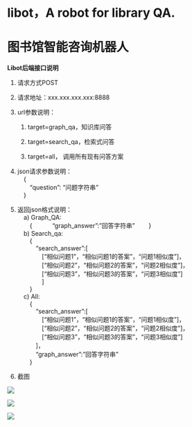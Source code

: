 # libot，A robot for library QA.
# 图书馆智能咨询机器人


**Libot后端接口说明**

1.  请求方式POST

2.  请求地址：xxx.xxx.xxx.xxx:8888

3.  url参数说明：

    1.  target=graph_qa，知识库问答

    2.  target=search_qa，检索式问答

    3.  target=all， 调用所有现有问答方案


4.	json请求参数说明：<br>
&emsp;{<br>
&emsp;&emsp;“question”: “问题字符串”<br>
&emsp;}
5.	返回json格式说明：<br>
&emsp;a)	Graph_QA:<br>
&emsp;&emsp;{
		&emsp;&emsp;&emsp;“graph_answer”:”回答字符串”
&emsp;&emsp;}<br>
&emsp;b)	Search_qa:<br>
&emsp;&emsp;{<br>
		&emsp;&emsp;&emsp;“search_answer”:[<br>
&emsp;&emsp;&emsp;&emsp;[“相似问题1”，“相似问题1的答案”，“问题1相似度”]，<br>
&emsp;&emsp;&emsp;&emsp;[“相似问题2”，“相似问题2的答案”，“问题2相似度”]，<br>
&emsp;&emsp;&emsp;&emsp;[“相似问题3”，“相似问题3的答案”，“问题3相似度”]<br>
&emsp;&emsp;&emsp;&emsp;]<br>
&emsp;&emsp;}<br>
&emsp;c)	All:<br>
&emsp;&emsp;{<br>
&emsp;&emsp;&emsp;“search_answer”:[<br>
&emsp;&emsp;&emsp;&emsp;[“相似问题1”，“相似问题1的答案”，“问题1相似度”]，<br>
&emsp;&emsp;&emsp;&emsp;[“相似问题2”，“相似问题2的答案”，“问题2相似度”]，<br>
&emsp;&emsp;&emsp;&emsp;[“相似问题3”，“相似问题3的答案”，“问题3相似度”]<br>
&emsp;&emsp;&emsp;]，<br>
				&emsp;&emsp;&emsp;“graph_answer”:”回答字符串”<br>
&emsp;&emsp;}<br>


6.  截图

![](https://raw.githubusercontent.com/xiaopangxia/libot/master/image/request_graph.png)

![](https://raw.githubusercontent.com/xiaopangxia/libot/master/image/request_search.png)

![](https://raw.githubusercontent.com/xiaopangxia/libot/master/image/request_all.png)


